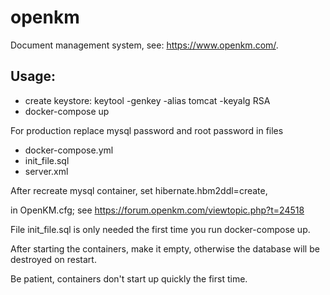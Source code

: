 # openkm

Document management system, see: https://www.openkm.com/.

Usage:
------

* create keystore: keytool -genkey -alias tomcat -keyalg RSA
* docker-compose up

For production replace mysql password and root password in files
* docker-compose.yml
* init_file.sql
* server.xml

After recreate mysql container, set hibernate.hbm2ddl=create,

in OpenKM.cfg; see https://forum.openkm.com/viewtopic.php?t=24518

File init_file.sql is only needed the first time you run docker-compose up.

After starting the containers, make it empty, otherwise the database will be destroyed on restart.

Be patient, containers don't start up quickly the first time.
